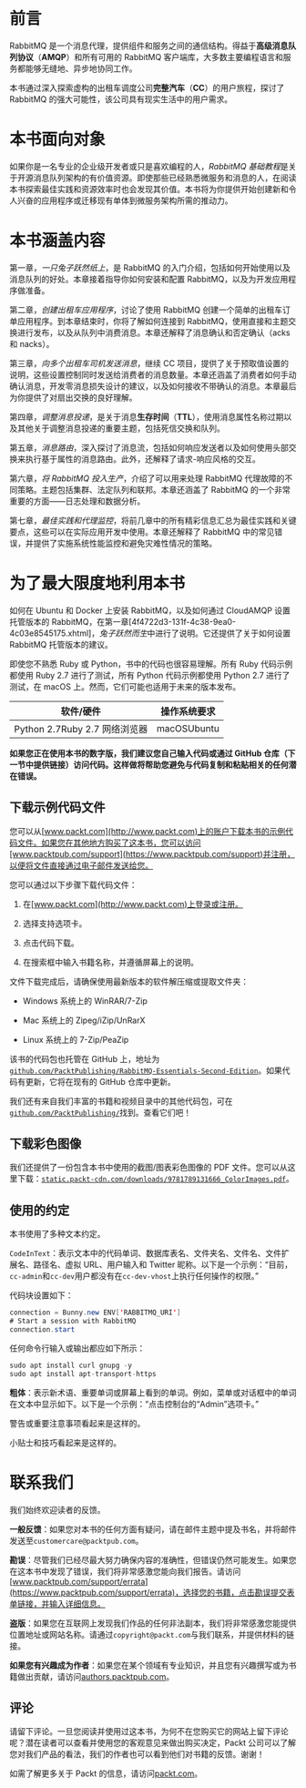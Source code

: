 # 前言

RabbitMQ 是一个消息代理，提供组件和服务之间的通信结构。得益于**高级消息队列协议**（**AMQP**）和所有可用的 RabbitMQ 客户端库，大多数主要编程语言和服务都能够无缝地、异步地协同工作。

本书通过深入探索虚构的出租车调度公司**完整汽车**（**CC**）的用户旅程，探讨了 RabbitMQ 的强大可能性，该公司具有现实生活中的用户需求。

# **本书面向对象**

如果你是一名专业的企业级开发者或只是喜欢编程的人，*RabbitMQ 基础教程*是关于开源消息队列架构的有价值资源。即使那些已经熟悉微服务和消息的人，在阅读本书探索最佳实践和资源效率时也会发现其价值。本书将为你提供开始创建新和令人兴奋的应用程序或迁移现有单体到微服务架构所需的推动力。

# **本书涵盖内容**

第一章，*一只兔子跃然纸上*，是 RabbitMQ 的入门介绍，包括如何开始使用以及消息队列的好处。本章接着指导你如何安装和配置 RabbitMQ，以及为开发应用程序做准备。

第二章，*创建出租车应用程序*，讨论了使用 RabbitMQ 创建一个简单的出租车订单应用程序。到本章结束时，你将了解如何连接到 RabbitMQ，使用直接和主题交换进行发布，以及从队列中消费消息。本章还解释了消息确认和否定确认（acks 和 nacks）。

第三章，*向多个出租车司机发送消息*，继续 CC 项目，提供了关于预取值设置的说明，这些设置控制同时发送给消费者的消息数量。本章还涵盖了消费者如何手动确认消息，开发零消息损失设计的建议，以及如何接收不带确认的消息。本章最后为你提供了对扇出交换的良好理解。

第四章，*调整消息投递*，是关于消息**生存时间**（**TTL**），使用消息属性名称过期以及其他关于调整消息投递的重要主题，包括死信交换和队列。

第五章，*消息路由*，深入探讨了消息流，包括如何响应发送者以及如何使用头部交换来执行基于属性的消息路由。此外，还解释了请求-响应风格的交互。

第六章，*将 RabbitMQ 投入生产*，介绍了可以用来处理 RabbitMQ 代理故障的不同策略。主题包括集群、法定队列和联邦。本章还涵盖了 RabbitMQ 的一个非常重要的方面——日志处理和数据分析。

第七章，*最佳实践和代理监控*，将前几章中的所有精彩信息汇总为最佳实践和关键要点，这些可以在实际应用开发中使用。本章还解释了 RabbitMQ 中的常见错误，并提供了实施系统性能监控和避免灾难性情况的策略。

# **为了最大限度地利用本书**

如何在 Ubuntu 和 Docker 上安装 RabbitMQ，以及如何通过 CloudAMQP 设置托管版本的 RabbitMQ，在第一章[4f4722d3-131f-4c38-9ea0-4c03e8545175.xhtml]，*兔子跃然而生*中进行了说明。它还提供了关于如何设置 RabbitMQ 托管版本的建议。

即使您不熟悉 Ruby 或 Python，书中的代码也很容易理解。所有 Ruby 代码示例都使用 Ruby 2.7 进行了测试，所有 Python 代码示例都使用 Python 2.7 进行了测试，在 macOS 上。然而，它们可能也适用于未来的版本发布。

| **软件/硬件** | **操作系统要求** |
| --- | --- |
| Python 2.7Ruby 2.7 网络浏览器 | macOSUbuntu |

**如果您正在使用本书的数字版，我们建议您自己输入代码或通过 GitHub 仓库（下一节中提供链接）访问代码。这样做将帮助您避免与代码复制和粘贴相关的任何潜在错误。**

## 下载示例代码文件

您可以从[www.packt.com](http://www.packt.com)上的账户下载本书的示例代码文件。如果您在其他地方购买了这本书，您可以访问[www.packtpub.com/support](https://www.packtpub.com/support)并注册，以便将文件直接通过电子邮件发送给您。

您可以通过以下步骤下载代码文件：

1.  在[www.packt.com](http://www.packt.com)上登录或注册。

1.  选择支持选项卡。

1.  点击代码下载。

1.  在搜索框中输入书籍名称，并遵循屏幕上的说明。

文件下载完成后，请确保使用最新版本的软件解压缩或提取文件夹：

+   Windows 系统上的 WinRAR/7-Zip

+   Mac 系统上的 Zipeg/iZip/UnRarX

+   Linux 系统上的 7-Zip/PeaZip

该书的代码包也托管在 GitHub 上，地址为[`github.com/PacktPublishing/RabbitMQ-Essentials-Second-Edition`](https://github.com/PacktPublishing/RabbitMQ-Essentials-Second-Edition)。如果代码有更新，它将在现有的 GitHub 仓库中更新。

我们还有来自我们丰富的书籍和视频目录中的其他代码包，可在[`github.com/PacktPublishing/`](https://github.com/PacktPublishing/)找到。查看它们吧！

## 下载彩色图像

我们还提供了一份包含本书中使用的截图/图表彩色图像的 PDF 文件。您可以从这里下载：[`static.packt-cdn.com/downloads/9781789131666_ColorImages.pdf`](https://static.packt-cdn.com/downloads/9781789131666_ColorImages.pdf)。

## 使用的约定

本书使用了多种文本约定。

`CodeInText`：表示文本中的代码单词、数据库表名、文件夹名、文件名、文件扩展名、路径名、虚拟 URL、用户输入和 Twitter 昵称。以下是一个示例：“目前，`cc-admin`和`cc-dev`用户都没有在`cc-dev-vhost`上执行任何操作的权限。”

代码块设置如下：

```java
connection = Bunny.new ENV['RABBITMQ_URI']
# Start a session with RabbitMQ 
connection.start
```

任何命令行输入或输出都应如下所示：

```java
sudo apt install curl gnupg -y
sudo apt install apt-transport-https
```

**粗体**：表示新术语、重要单词或屏幕上看到的单词。例如，菜单或对话框中的单词在文本中显示如下。以下是一个示例：“点击控制台的“Admin”选项卡。”

警告或重要注意事项看起来是这样的。

小贴士和技巧看起来是这样的。

# 联系我们

我们始终欢迎读者的反馈。

**一般反馈**：如果您对本书的任何方面有疑问，请在邮件主题中提及书名，并将邮件发送至`customercare@packtpub.com`。

**勘误**：尽管我们已经尽最大努力确保内容的准确性，但错误仍然可能发生。如果您在这本书中发现了错误，我们将非常感激您能向我们报告。请访问[www.packtpub.com/support/errata](https://www.packtpub.com/support/errata)，选择您的书籍，点击勘误提交表单链接，并输入详细信息。

**盗版**：如果您在互联网上发现我们作品的任何非法副本，我们将非常感激您能提供位置地址或网站名称。请通过`copyright@packt.com`与我们联系，并提供材料的链接。

**如果您有兴趣成为作者**：如果您在某个领域有专业知识，并且您有兴趣撰写或为书籍做出贡献，请访问[authors.packtpub.com](http://authors.packtpub.com/)。

## 评论

请留下评论。一旦您阅读并使用过这本书，为何不在您购买它的网站上留下评论呢？潜在读者可以查看并使用您的客观意见来做出购买决定，Packt 公司可以了解您对我们产品的看法，我们的作者也可以看到他们对书籍的反馈。谢谢！

如需了解更多关于 Packt 的信息，请访问[packt.com](http://www.packt.com/)。
